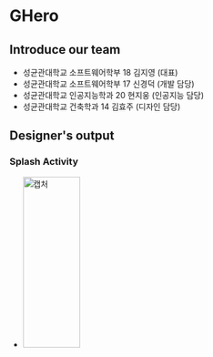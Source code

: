 # GHero
## Introduce our team <br>
- 성균관대학교 소프트웨어학부 18 김지영 (대표)
- 성균관대학교 소프트웨어학부 17 신경덕 (개발 담당)
- 성균관대학교 인공지능학과 20 현지웅 (인공지능 담당)
- 성균관대학교 건축학과 14 김효주 (디자인 담당)

## Designer's output
### Splash Activity <br>
- <img width="100" height="300" alt="캡처" src="https://user-images.githubusercontent.com/28394879/95562114-b0867880-0a56-11eb-9ab0-03851c11a87d.png">

